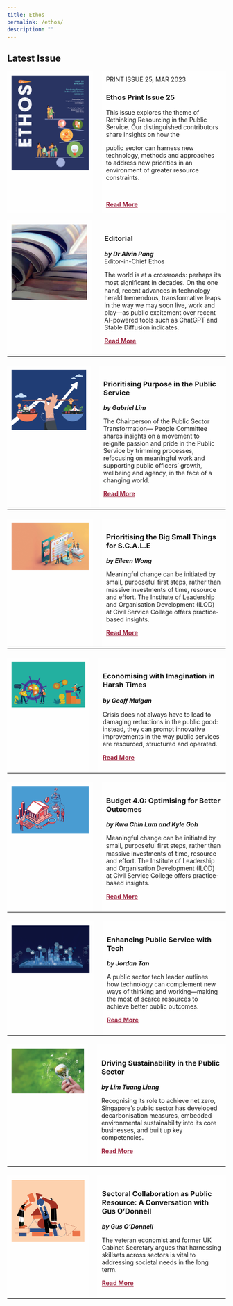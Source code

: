 ```yaml
---
title: Ethos
permalink: /ethos/
description: ""
---
```

<style>
#text,#text1,#text2,#text3,#text4,#text5, #text6
{
margin-left:20px;	
}




	
#purpose,#scale,#econ, #budget, #enhance, #driving
{
	margin-top:20px;
	border-bottom: 0.5px solid black;
}

#img1 img
{
	width:370px;
}	

#img4 img
{
width: 550px
}

	
#editorial
{
	border-bottom: 0.5px solid black;
}
	

.button2 a
{
	color: #9f2943;
	font-weight: bold;
}	
	
.grid-container
	{
  display: grid;
  grid-template-columns: auto auto auto;
}

.grid-item {
  background-color: rgba(255, 255, 255, 0.8);
  padding:10px;
}		

	
</style>

<h2>Latest Issue</h2>

<div class="grid-container">
<div id="img" class="grid-item">
<img src="/images/Ethos_Images/Ethos_Issue_25/ETHOS_APR2023_Cover.jpg">
</div>

<div id="text" class="grid-item">
PRINT ISSUE 25, MAR 2023
<h3>Ethos Print Issue 25</h3>	
<p>This issue explores the theme of Rethinking Resourcing in the Public Service. Our distinguished contributors share insights on how the

public sector can harness new technology, methods and approaches to address new priorities in an environment of greater resource constraints.</p>
<br>
<div class="button2"><a href="#">Read More</a>
</div>	
</div>

</div>

<br>

<div id="editorial" class="grid-container">
	
<div id="img1" class="grid-item">
<img src="/images/Ethos_Images/Ethos_Issue_23/Editorial_02.jpg">
</div>
<div id="text1" class="grid-item">
<h3>Editorial </h3>
	<b><i>by Dr Alvin Pang</i></b>
<figcaption>
Editor-in-Chief Ethos
</figcaption>
	
<p>	
The world is at a crossroads: perhaps its most signiﬁcant in decades. On the one hand, recent advances in technology herald tremendous, transformative leaps in the way we may soon live, work and play—as public excitement over recent AI-powered tools such as ChatGPT and Stable Diffusion indicates.
</p>

<div class="button2"><a href="#">Read More</a></div><br>	
</div>
	
</div>

<div id="purpose" class="grid-container">
	
<div id="img2" class="grid-item">
<img src="/images/Ethos_Images/Ethos_Issue_25/ETHOS_APR2023_GabrielLim.jpg">
</div>
	
<div id="text2" class="grid-item">
<h3> Prioritising Purpose  
in the Public Service</h3>
	<b><i>by Gabriel Lim</i></b>
<p>	
The Chairperson of  the Public Sector Transformation—  People Committee shares insights on a movement to reignite passion and pride in the Public Service by trimming processes, refocusing on meaningful work and supporting public officers’ growth, wellbeing and agency, in the face of a changing world.
</p>

<div class="button2"><a href="#">Read More</a></div><br>
	
</div>
</div>



<div id="scale" class="grid-container">
	
<div id="img3" class="grid-item">
<img src="/images/Ethos_Images/Ethos_Issue_25/ETHOS_APR2023_EileenWong_1.jpg">
</div>
	
<div id="text3" class="grid-item">
<h3>Prioritising the Big Small Things for S.C.A.L.E</h3>
<b><i>by Eileen Wong</i></b>
<p>	
Meaningful change can be initiated by small, purposeful ﬁrst steps, rather than massive investments of time, resource and effort.  The Institute of Leadership and Organisation Development (ILOD) at Civil Service College offers practice-based insights. 
</p>

<div class="button2"><a href="#">Read More</a></div><br>
	
</div>
</div>


<div id="econ" class="grid-container">
	
<div id="img4" class="grid-item">
<img src="/images/Ethos_Images/Ethos_Issue_25/ETHOS_APR2023_GeoffMulgan_1.jpg">
</div>
	
<div id="text4" class="grid-item">
<h3> Economising with Imagination in Harsh Times</h3>
	<b><i>by Geoﬀ Mulgan</i></b>
<p>	
Crisis does not always have to lead to damaging reductions in the 
public good: instead, they can prompt innovative improvements in 
the way public services are resourced, structured and operated. 
</p>

<div class="button2"><a href="#">Read More</a></div><br>
	
</div>
</div>

<div id="budget" class="grid-container">
	
<div id="img5" class="grid-item">
<img src="/images/Ethos_Images/Ethos_Issue_25/ETHOS_APR2023_KwaChinLum&amp;KyleGoh_1.jpg">
</div>
	
<div id="text5" class="grid-item">
<h3> Budget 4.0: Optimising for Better Outcomes</h3>
	<b><i>by Kwa Chin Lum and Kyle Goh</i></b>
<p>	
Meaningful change can be initiated by small, purposeful ﬁrst steps, rather than massive investments of time, resource and effort.  The Institute of Leadership and Organisation Development (ILOD) at Civil Service College offers practice-based insights. 
</p>

<div class="button2"><a href="#">Read More</a></div><br>
	
</div>
</div>

<div id="enhance" class="grid-container">
	
<div id="img6" class="grid-item">
<img src="/images/Ethos_Images/Ethos_Issue_25/ETHOS_APR2023_JordanTan.jpg">
</div>
	
<div id="text6" class="grid-item">
<h3> Enhancing Public Service with Tech</h3>
	<b><i>by Jordan Tan</i></b>
<p>	
A public sector tech leader outlines how technology can complement new ways of thinking and working—making the most of scarce resources to achieve better public outcomes.</p>

<div class="button2"><a href="#">Read More</a></div><br>
	
</div>
</div>


<div id="driving" class="grid-container">
	
<div id="img6" class="grid-item">
<img src="/images/Ethos_Images/Ethos_Issue_25/ETHOS_APR2023_LimTuangLiang_1.jpg">
</div>
	
<div id="text6" class="grid-item">
<h3>Driving Sustainability in the Public Sector</h3>
	<b><i>by Lim Tuang Liang</i></b>
<p>	
Recognising its role to achieve net zero, Singapore’s public sector has developed decarbonisation measures, embedded environmental sustainability into its core businesses, and built up key competencies.</p>

<div class="button2"><a href="#">Read More</a></div><br>
	
</div>
</div>

<div id="driving" class="grid-container">
	
<div id="img6" class="grid-item">
<img src="/images/Ethos_Images/Ethos_Issue_25/ETHOS_APR2023_GusODonnell.jpg">
</div>
	
<div id="text6" class="grid-item">
<h3>Sectoral Collaboration as Public Resource:  A Conversation with  Gus O’Donnell</h3>
	<b><i>by Gus O’Donnell</i></b>
<p>	
The veteran economist and former UK Cabinet Secretary argues that harnessing skillsets across sectors is vital  
to addressing societal needs in the long term.</p>

<div class="button2"><a href="#">Read More</a></div><br>
	
</div>
</div>